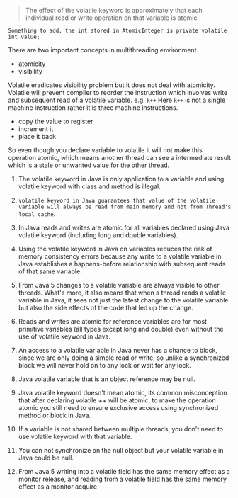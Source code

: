 
> The effect of the volatile keyword is approximately that each individual read or write operation on that variable is atomic.

```
Something to add, the int stored in AtomicInteger is private volatile int value;
```
There are two important concepts in multithreading environment.
- atomicity
- visibility

Volatile eradicates visibility problem but it does not deal with atomicity. Volatile will prevent compiler to reorder the instruction which involves write and subsequent read of a volatile variable. e.g. `k++` Here `k++` is not a single machine instruction rather it is three machine instructions.
* copy the value to register
* increment it
* place it back

So even though you declare variable to volatile it will not make this operation atomic, which means another thread can see a intermediate result which is a stale or unwanted value for the other thread.








1. The volatile keyword in Java is only application to a variable and using volatile keyword with class and method is illegal.
2. `volatile keyword in Java guarantees that value of the volatile variable will always be read from main memory and not from Thread's local cache`.
3. In Java reads and writes are atomic for all variables declared using Java volatile keyword (including long and double variables).
4. Using the volatile keyword in Java on variables reduces the risk of memory consistency errors because any write to a volatile variable in Java establishes a happens-before relationship with subsequent reads of that same variable.
5. From Java 5 changes to a volatile variable are always visible to other threads. What's more, it also means that when a thread reads a volatile variable in Java, it sees not just the latest change to the volatile variable but also the side effects of the code that led up the change.
6. Reads and writes are atomic for reference variables are for most primitive variables (all types except long and double) even without the use of volatile keyword in Java.
7. An access to a volatile variable in Java never has a chance to block, since we are only doing a simple read or write, so unlike a synchronized block we will never hold on to any lock or wait for any lock.
8. Java volatile variable that is an object reference may be null.
9. Java volatile keyword doesn't mean atomic, its common misconception that after declaring volatile ++ will be atomic, to make the operation atomic you still need to ensure exclusive access using synchronized method or block in Java.
10. If a variable is not shared between multiple threads, you don't need to use volatile keyword with that variable.
11. You can not synchronize on the null object but your volatile variable in Java could be null.

12. From Java 5 writing into a volatile field has the same memory effect as a monitor release, and reading from a volatile field has the same memory effect as a monitor acquire
